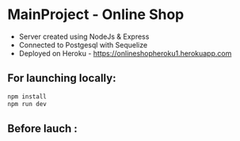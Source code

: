 # MainProject - Online Shop

- Server created using NodeJs & Express 
- Connected to Postgesql with Sequelize
- Deployed on Heroku - https://onlineshopheroku1.herokuapp.com


## For launching locally:

```bash
npm install
npm run dev 
```

## Before lauch :

```
